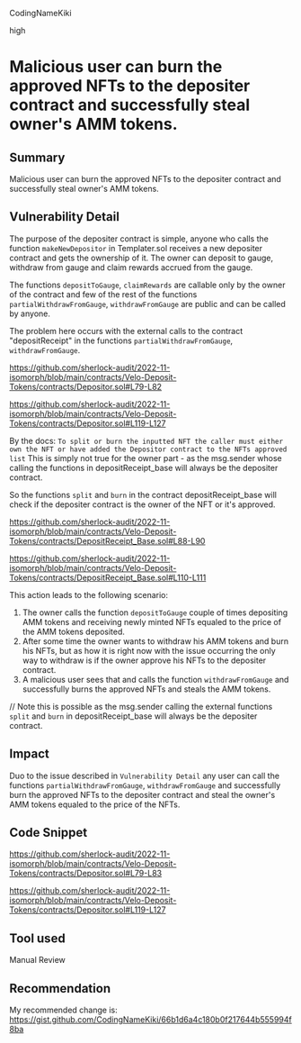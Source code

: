 CodingNameKiki

high

# Malicious user can burn the approved NFTs to the depositer contract and successfully steal owner's AMM tokens.

## Summary
Malicious user can burn the approved NFTs to the depositer contract and successfully steal owner's AMM tokens.

## Vulnerability Detail
The purpose of the depositer contract is simple, anyone who calls the function `makeNewDepositor` in Templater.sol receives a new depositer contract and gets the ownership of it. The owner can deposit to gauge, withdraw from gauge and claim rewards accrued from the gauge.

The functions `depositToGauge`, `claimRewards` are callable only by the owner of the contract and few of the rest of the functions 
`partialWithdrawFromGauge`, `withdrawFromGauge` are public and can be called by anyone.

The problem here occurs with the external calls to the contract "depositReceipt" in the functions `partialWithdrawFromGauge`, `withdrawFromGauge`.

https://github.com/sherlock-audit/2022-11-isomorph/blob/main/contracts/Velo-Deposit-Tokens/contracts/Depositor.sol#L79-L82

https://github.com/sherlock-audit/2022-11-isomorph/blob/main/contracts/Velo-Deposit-Tokens/contracts/Depositor.sol#L119-L127

By the docs:
`To split or burn the inputted NFT the caller must either own the NFT or have added the Depositor contract to the NFTs approved list` 
This is simply not true for the owner part - as the msg.sender whose calling the functions in depositReceipt_base  will always be the depositer contract.

So the functions `split` and `burn` in the contract depositReceipt_base will check if the depositer contract is the owner of the NFT or it's approved.

https://github.com/sherlock-audit/2022-11-isomorph/blob/main/contracts/Velo-Deposit-Tokens/contracts/DepositReceipt_Base.sol#L88-L90

https://github.com/sherlock-audit/2022-11-isomorph/blob/main/contracts/Velo-Deposit-Tokens/contracts/DepositReceipt_Base.sol#L110-L111

This action leads to the following scenario:
1. The owner calls the function `depositToGauge` couple of times depositing AMM tokens and receiving newly minted NFTs equaled to the price of the AMM tokens deposited.
2. After some time the owner wants to withdraw his AMM tokens and burn his NFTs, but as how it is right now with the issue occurring the only way to withdraw is if the owner approve his NFTs to the depositer contract.
3. A malicious user sees that and calls the function `withdrawFromGauge` and successfully burns the approved NFTs and steals the AMM tokens. 

// Note this is possible as the msg.sender calling the external functions `split` and `burn` in depositReceipt_base will always be the depositer contract.

## Impact
Duo to the issue described in `Vulnerability Detail` any user can call the functions `partialWithdrawFromGauge`,
`withdrawFromGauge` and successfully burn the approved NFTs to the depositer contract and steal the owner's AMM tokens equaled to the price of the NFTs.

## Code Snippet

https://github.com/sherlock-audit/2022-11-isomorph/blob/main/contracts/Velo-Deposit-Tokens/contracts/Depositor.sol#L79-L83

https://github.com/sherlock-audit/2022-11-isomorph/blob/main/contracts/Velo-Deposit-Tokens/contracts/Depositor.sol#L119-L127

## Tool used

Manual Review

## Recommendation
My recommended change is: https://gist.github.com/CodingNameKiki/66b1d6a4c180b0f217644b555994f8ba
